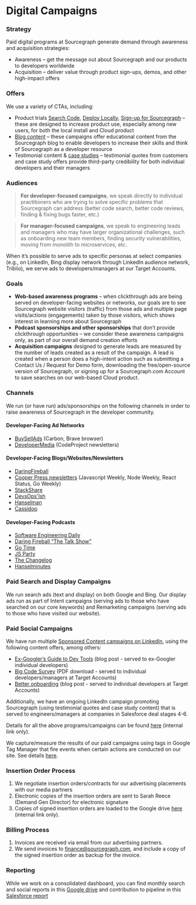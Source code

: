 # Digital Campaigns

### Strategy

Paid digital programs at Sourcegraph generate demand through awareness and acquisition strategies:

- Awareness – get the message out about Sourcegraph and our products to developers worldwide
- Acquisition – deliver value through product sign-ups, demos, and other high-impact offers

### Offers

We use a variety of CTAs, including:

- Product trials [Search Code](https://sourcegraph.com/search), [Deploy Locally](https://about.sourcegraph.com/#get-started), [Sign-up for Sourcegraph](https://sourcegraph.com/sign-up) – these are designed to increase product use, especially among new users, for both the local install and Cloud product
- [Blog content](https://about.sourcegraph.com/blog/) – these campaigns offer educational content from the Sourcegraph blog to enable developers to increase their skills and think of Sourcegraph as a developer resource
- Testimonial content & [case studies](https://about.sourcegraph.com/case-studies/) – testimonial quotes from customers and case study offers provide third-party credibility for both individual developers and their managers

### Audiences

> **For developer-focused campaigns**, we speak directly to individual practitioners who are trying to solve specific problems that Sourcegraph can address (better code search, better code reviews, finding & fixing bugs faster, etc.)

> **For manager-focused campaigns**, we speak to engineering leads and managers who may have larger organizational challenges, such as onboarding new team members, finding security vulnerabilities, moving from monolith to microservices, etc.

When it’s possible to serve ads to specific personas at select companies (e.g., on LinkedIn, Bing display network through LinkedIn audience network, Triblio), we serve ads to developers/managers at our Target Accounts.

### Goals

- **Web-based awareness programs** – when clickthrough ads are being served on developer-facing websites or networks, our goals are to see Sourcegraph website visitors (traffic) from those ads and multiple page visits/actions (engagements) taken by those visitors, which shows interest in learning more about Sourcegraph
- **Podcast sponsorships and other sponsorships** that don’t provide clickthrough opportunities – we consider these awareness campaigns only, as part of our overall demand creation efforts
- **Acquisition campaigns** designed to generate leads are measured by the number of leads created as a result of the campaign. A lead is created when a person does a high-intent action such as submitting a Contact Us / Request for Demo form, downloading the free/open-source version of Sourcegraph, or signing up for a Sourcegraph.com Account to save searches on our web-based Cloud product.

### Channels

We run (or have run) ads/sponsorships on the following channels in order to raise awareness of Sourcegraph in the developer community.

#### Developer-Facing Ad Networks

- [BuySellAds](https://www.buysellads.com/) (Carbon, Brave browser)
- [DeveloperMedia](https://developermedia.com/) (CodeProject newsletters)

#### Developer-Facing Blogs/Websites/Newsletters

- [DaringFireball](https://daringfireball.net/)
- [Cooper Press newsletters](https://cooperpress.com/) (Javascript Weekly, Node Weekly, React Status, Go Weekly)
- [StackShare](https://stackshare.io/feed)
- [DevsOps'Ish](https://devopsish.com/)
- [Hanselman](https://www.hanselman.com/)
- [Cassidoo](https://cassidoo.co/)

#### Developer-Facing Podcasts

- [Software Engineering Daily](https://softwareengineeringdaily.com/)
- [Daring Fireball “The Talk Show”](https://daringfireball.net/thetalkshow/)
- [Go Time](https://changelog.com/gotime)
- [JS Party](https://changelog.com/jsparty)
- [The Changelog](https://changelog.com/podcast)
- [Hanselminutes](https://www.hanselminutes.com/)

### Paid Search and Display Campaigns

We run search ads (text and display) on both Google and Bing. Our display ads run as part of Intent campaigns (serving ads to those who have searched on our core keywords) and Remarketing campaigns (serving ads to those who have visited our website).

### Paid Social Campaigns

We have run multiple [Sponsored Content campaigns on LinkedIn](https://www.linkedin.com/company/sourcegraph/posts/?feedView=ads&viewAsMember=true), using the following content offers, among others:

- [Ex-Googler’s Guide to Dev Tools](https://about.sourcegraph.com/blog/ex-googler-guide-dev-tools/) (blog post - served to ex-Googler individual developers)
- [Big Code Survey](https://info.sourcegraph.com/emergence-of-big-code-2020-survey) (PDF download - served to individual developers/managers at Target Accounts)
- [Better onboarding](https://about.sourcegraph.com/blog/better-onboarding-how-to-prevent-codebase-overwhelm/) (blog post - served to individual developers at Target Accounts)

Additionally, we have an ongoing LinkedIn campaign promoting Sourcegraph (using testimonial quotes and case study content) that is served to engineers/managers at companies in Salesforce deal stages 4-6.

Details for all the above programs/campaigns can be found [here](https://docs.google.com/spreadsheets/d/1IQbXQYKkwbGvG0ZN2YNLcfpkHGsbxnyl9EDbd7GXmew/edit?usp=sharing) (internal link only).

We capture/measure the results of our paid campaigns using tags in Google Tag Manager that fire events when certain actions are conducted on our site. See details [here](../ad_conversion_flows.md).

### Insertion Order Process

1. We negotiate insertion orders/contracts for our advertising placements with our media partners
2. Electronic copies of the insertion orders are sent to Sarah Reece (Demand Gen Director) for electronic signature
3. Copies of signed insertion orders are loaded to the Google drive [here](https://drive.google.com/drive/u/1/folders/1TChjJOeg94NxUc7pUbSdm6vTFNvYaG27) (internal link only).

### Billing Process

1. Invoices are received via email from our advertising partners.
2. We send invoices to <finance@sourcegraph.com>, and include a copy of the signed insertion order as backup for the invoice.

### Reporting

While we work on a consolidated dashboard, you can find monthly search and social reports in this [Google drive](https://drive.google.com/drive/u/0/folders/1Tdyn6Pf2ZA2Dej7akxAcgSy2td9cBxxY) and contribution to pipeline in this [Salesforce report](https://sourcegraph2020.lightning.force.com/lightning/r/Dashboard/01Z3t000001BU2XEAW/view)
